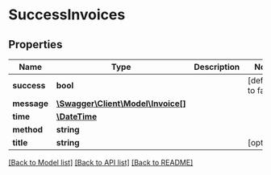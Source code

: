 # SuccessInvoices

## Properties
Name | Type | Description | Notes
------------ | ------------- | ------------- | -------------
**success** | **bool** |  | [default to false]
**message** | [**\Swagger\Client\Model\Invoice[]**](Invoice.md) |  | 
**time** | [**\DateTime**](\DateTime.md) |  | 
**method** | **string** |  | 
**title** | **string** |  | [optional] 

[[Back to Model list]](../README.md#documentation-for-models) [[Back to API list]](../README.md#documentation-for-api-endpoints) [[Back to README]](../README.md)


